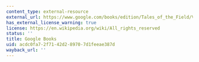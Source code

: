 ```yaml
---
content_type: external-resource
external_url: https://www.google.com/books/edition/Tales_of_the_Field/V9hi269OD9cC?hl=en&gbpv=1
has_external_license_warning: true
license: https://en.wikipedia.org/wiki/All_rights_reserved
status: ''
title: Google Books
uid: acdc0fa7-2f71-42d2-8970-7d1feeae387d
wayback_url: ''
---
```

